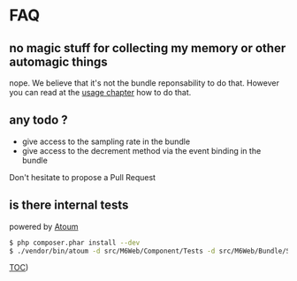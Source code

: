 # FAQ

## no magic stuff for collecting my memory or other automagic things

nope. We believe that it's not the bundle reponsability to do that. However you can read at the [usage chapter](usage.md) how to do that.

## any todo ?

 * give access to the sampling rate in the bundle
 * give access to the decrement method via the event binding in the bundle


Don't hesitate to propose a Pull Request


## is there internal tests

powered by [Atoum](http://docs.atoum.org/)

```sh
$ php composer.phar install --dev
$ ./vendor/bin/atoum -d src/M6Web/Component/Tests -d src/M6Web/Bundle/StatsdBundle/Tests
```


[TOC](../README.md))